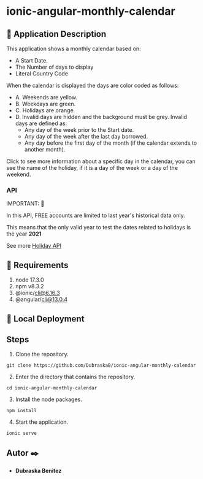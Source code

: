 # ionic-angular-monthly-calendar

## 📲 Application Description

This application shows a monthly calendar based on:
- A Start Date.
- The Number of days to display
- Literal Country Code

When the calendar is displayed the days are color coded as follows:

- A. Weekends are yellow.
- B. Weekdays are green.
- C. Holidays are orange.
- D. Invalid days are hidden and the background must be grey. Invalid days are defined as:
    - Any day of the week prior to the Start date.
    - Any day of the week after the last day borrowed.
    - Any day before the first day of the month (if the calendar extends to another month).

Click to see more information about a specific day in the calendar, you can see the name of the holiday, if it is a day of the week or a day of the weekend.

### **API**
IMPORTANT: 📢

In this API, FREE accounts are limited to last year's historical data only.

This means that the only valid year to test the dates related to holidays is the year **2021**

See more [Holiday API](https://holidayapi.com)

## 📝 Requirements

1. node 17.3.0
2. npm v8.3.2
3. @ionic/cli@6.16.3
4. @angular/cli@13.0.4

## 🚀 Local Deployment
## Steps

1. Clone the repository.
```
git clone https://github.com/DubraskaB/ionic-angular-monthly-calendar
```
2. Enter the directory that contains the repository.
```
cd ionic-angular-monthly-calendar
```
3. Install the node packages.
```
npm install
```
4. Start the application.
```
ionic serve
```

## Autor ✒️
* **Dubraska Benitez**


